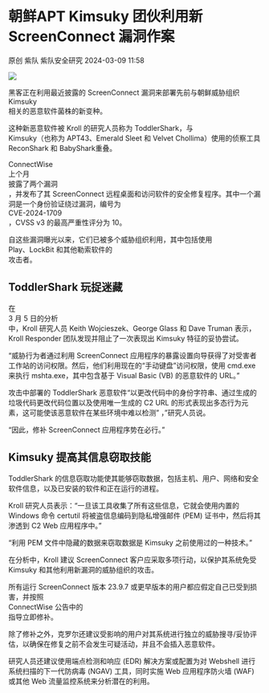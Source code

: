 #  朝鲜APT Kimsuky 团伙利用新ScreenConnect 漏洞作案   
原创 紫队  紫队安全研究   2024-03-09 11:58  
  
![](https://mmbiz.qpic.cn/mmbiz_png/sUKKZDdVP8Sj5DXqXIANFJUHn0dR0ZmgWOczkE1ia3YCaiaOtxISCEYv3I7tlMZurPqm1OWXqMicYB3C6thWfSVGQ/640?wx_fmt=png&from=appmsg "")  
  
黑客正在利用最近披露的 ScreenConnect 漏洞来部署先前与朝鲜威胁组织  
Kimsuky  
相关的恶意软件菌株的新变种。  
  
这种新恶意软件被 Kroll 的研究人员称为 ToddlerShark，与  
Kimsuky（也称为 APT43、Emerald Sleet 和 Velvet Chollima）使用的侦察工具  
ReconShark 和 BabyShark重叠。  
  
ConnectWise  
上个月  
披露了两个漏洞  
，并发布了其 ScreenConnect 远程桌面和访问软件的安全修复程序。其中一个漏洞是一个身份验证绕过漏洞，编号为  
CVE-2024-1709  
，CVSS v3 的最高严重性评分为 10。  
  
自这些漏洞曝光以来，它们已被多个威胁组织利用，其中包括使用  
Play、LockBit 和其他勒索软件的  
攻击者。  
## ToddlerShark 玩捉迷藏  
  
在  
3 月 5 日的分析  
中，Kroll 研究人员 Keith Wojcieszek、George Glass 和 Dave Truman 表示，Kroll Responder 团队发现并阻止了一次表现出 Kimsuky 特征的妥协尝试。  
  
“威胁行为者通过利用 ScreenConnect 应用程序的暴露设置向导获得了对受害者工作站的访问权限。然后，他们利用现在的“手动键盘”访问权限，使用 cmd.exe 来执行 mshta.exe，其中包含基于 Visual Basic (VB) 的恶意软件的 URL。”  
  
攻击中部署的 ToddlerShark 恶意软件“以更改代码中的身份字符串、通过生成的垃圾代码更改代码位置以及使用唯一生成的 C2 URL 的形式表现出多态行为元素，这可能使该恶意软件在某些环境中难以检测” ，”研究人员说。  
  
“因此，修补 ScreenConnect 应用程序势在必行。”  
## Kimsuky 提高其信息窃取技能  
  
ToddlerShark 的信息窃取功能使其能够窃取数据，包括主机、用户、网络和安全软件信息，以及已安装的软件和正在运行的进程。  
  
Kroll 研究人员表示：“一旦该工具收集了所有这些信息，它就会使用内置的 Windows 命令 certutil 将被盗信息编码到隐私增强邮件 (PEM) 证书中，然后将其渗透到 C2 Web 应用程序中。”  
  
“利用 PEM 文件中隐藏的数据来窃取数据是 Kimsuky 之前使用过的一种技术。”  
  
在分析中，Kroll 建议 ScreenConnect 客户应采取多项行动，以保护其系统免受 Kimsuky 和其他利用新漏洞的威胁组织的攻击。  
  
所有运行 ScreenConnect 版本 23.9.7 或更早版本的用户都应假定自己已受到损害，并按照  
ConnectWise 公告中的  
指导立即修补。  
  
除了修补之外，克罗尔还建议受影响的用户对其系统进行独立的威胁搜寻/妥协评估，以确保在修复之前不会发生可疑活动，并且不会插入恶意软件。  
  
研究人员还建议使用端点检测和响应 (EDR) 解决方案或配置为对 Webshell 进行系统扫描的下一代防病毒 (NGAV) 工具，同时实施 Web 应用程序防火墙 (WAF) 或其他 Web 流量监控系统来分析潜在的利用。  
  
  
